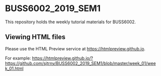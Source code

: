 # BUSS6002_2019_SEM1

This repository holds the weekly tutorial materials for BUSS6002.

## Viewing HTML files

Please use the HTML Preview service at https://htmlpreview.github.io.

For example: https://htmlpreview.github.io/?https://github.com/sjtrny/BUSS6002_2019_SEM1/blob/master/week_01/week_01.html
